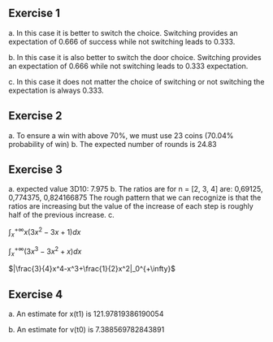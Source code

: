 ## Exercise 1

a. In this case it is better to switch the choice.
Switching provides an expectation of 0.666 of success while
not switching leads to 0.333.

b. In this case it is also better to switch the door choice.
Switching provides an expectation of 0.666 while not switching leads to 0.333 expectation.

c. In this case it does not matter the choice of switching or not switching
the expectation is always 0.333.

## Exercise 2

a. To ensure a win with above 70%, we must use 23 coins (70.04% probability of win)
b. The expected number of rounds is 24.83

## Exercise 3

a. expected value 3D10: 7.975
b. The ratios are for n = [2, 3, 4]
are: 0,69125, 0,774375, 0,824166875
The rough pattern that we can recognize is that
the ratios are increasing but the value of the increase of
each step is roughly half of the previous increase.
c.

$\int_x^{+\infty}x(3x^2-3x+1)dx$

$\int_x^{+\infty}(3x^3-3x^2+x)dx$

$|\frac{3}{4}x^4-x^3+\frac{1}{2}x^2|_0^{+\infty}$


## Exercise 4

a. An estimate for x(t1) is 121.97819386190054

b. An estimate for v(t0) is 7.388569782843891